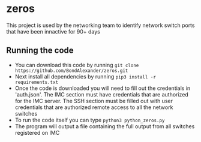 # zeros
This project is used by the networking team to identify network switch ports that have been innactive for 90+ days

## Running the code
* You can download this code by running `git clone https://github.com/BondAlexander/zeros.git`
* Next install all dependencies by running `pip3 install -r requirements.txt`
* Once the code is downloaded you will need to fill out the credentials in 'auth.json'. The IMC section must have credentials that are authorized for the IMC server. The SSH section must be filled out with user credentials that are authorized remote access to all the network switches 
* To run the code itself you can type `python3 python_zeros.py`
* The program will output a file containing the full output from all switches registered on IMC
